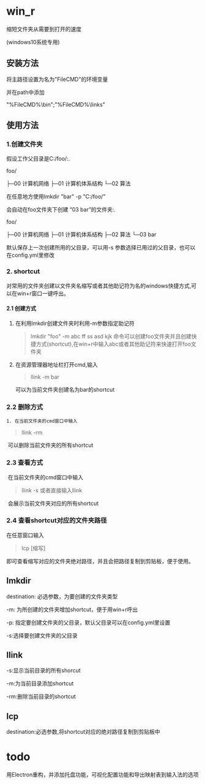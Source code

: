 # win_r
缩短文件夹从需要到打开的速度

(windows10系统专用)

## 安装方法

将主路径设置为名为"FileCMD"的环境变量

并在path中添加

"%FileCMD%\bin";"%FileCMD%\links"

## 使用方法

### 1.创建文件夹

假设工作父目录是C:/foo/:.

foo/

├─00 计算机网络
├─01 计算机体系结构
└─02 算法

在任意地方使用lmkdir "bar" -p "C:/foo/"

会自动在foo文件夹下创建 “03 bar”的文件夹:.

foo/

├─00 计算机网络
├─01 计算机体系结构
├─02 算法
└─03 bar

默认保存上一次创建所用的父目录，可以用-s 参数选择已用过的父目录，也可以在config.yml里修改

### 2. shortcut

对常用的文件夹创建以文件夹名缩写或者其他助记符为名的windows快捷方式,可以在win+r窗口一键呼出。

#### 2.1 创建方式

1. 在利用lmkdir创建文件夹时利用-m参数指定助记符

   > lmkdir "foo" -m abc ff ss asd kjk 命令可以创建foo文件夹并且创建快捷方式(shortcut),在win+r中输入abc或者其他助记符来快速打开foo文件夹

2. 在资源管理器地址栏打开cmd,输入

   > llink -m bar 

   可以为当前文件夹创建名为bar的shortcut

### 2.2 删除方式

	1. 在当前文件夹的cmd窗口中输入

>  llink -rm 

​	可以删除当前文件夹的所有shortcut

### 2.3 查看方式

​      在当前文件夹的cmd窗口中输入

>  llink -s 或者直接输入llink 

​	会展示当前文件夹对应的所有shortcut

### 2.4 查看shortcut对应的文件夹路径 

在任意窗口输入

> lcp [缩写]

即可查看缩写对应的文件夹绝对路径，并且会把路径复制到剪贴板，便于使用。

## lmkdir 

destination: 必选参数，为要创建的文件夹类型

-m: 为所创建的文件夹增加shortcut，便于用win+r呼出

-p: 指定要创建文件夹的父目录，默认父目录可以在config.yml里设置

-s:选择要创建文件夹的父目录

## llink

-s:显示当前目录的所有shorcut

-m:为当前目录添加shortcut

-rm:删除当前目录的shortcut

## lcp

destination:必选参数,将shortcut对应的绝对路径复制到剪贴板中

# todo

用Electron重构，并添加托盘功能，可视化配置功能和导出映射表到输入法的选项